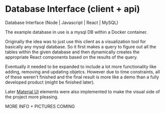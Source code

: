 # Database Interface (client + api)
Database Interface (Node | Javascript | React | MySQL)

The example database in use is a mysql DB within a Docker container.

Originally the idea was to just use this client as a visualization tool for basically any mysql database. So it first makes a query to figure out all the tables within the given database and then dynamically creates the appropriate React components based on the results of the query.

Eventually it needed to be expanded to include a lot more functionality like adding, removing and updating objetcs. However due to time constraints, all of these weren't finished and the final result is more like a demo than a fully developed product (might be finished later).

Later [Material UI](https://mui.com/ "Material UI") elements were also implemented to make the visual side of the project more pleasing.


MORE INFO + PICTURES COMING
